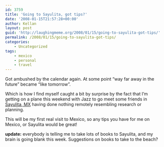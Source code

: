 ```yaml
---
id: 3759
title: 'Going to Sayulita, got tips?'
date: '2008-01-15T21:57:28+00:00'
author: Kellan
layout: post
guid: 'http://laughingmeme.org/2008/01/15/going-to-sayulita-got-tips/'
permalink: /2008/01/15/going-to-sayulita-got-tips/
categories:
    - Uncategorized
tags:
    - mexico
    - personal
    - travel
---
```


Got ambushed by the calendar again. At some point “way far away in the future” became “like tomorrow”.

Which is how I find myself caught a bit by surprise by the fact that I’m getting on a plane this weekend with Jazz to go meet some friends in [Sayulita, MX](http://flickr.com/places/M%C3%A9xico/Nayarit/Sayulita) having done nothing remotely resembling research or planning.

This will be my first real visit to Mexico, so any tips you have for me on Mexico, or Sayulita would be great!

**update:** everybody is telling me to take lots of books to Sayulita, and my brain is going blank this week. Suggestions on books to take to the beach?